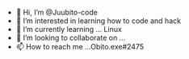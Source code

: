 - 👋 Hi, I’m @Juubito-code
- 👀 I’m interested in learning how to code and hack
- 🌱 I’m currently learning ... Linux
- 💞️ I’m looking to collaborate on ...
- 📫 How to reach me ...Obito.exe#2475

<!---
Juubito-code/Juubito-code is a ✨ special ✨ repository because its `README.md` (this file) appears on your GitHub profile.
You can click the Preview link to take a look at your changes.
--->
